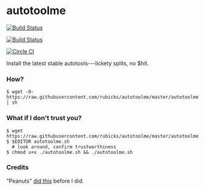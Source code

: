 # autotoolme

[![Build Status](https://drone.io/github.com/rubicks/autotoolme/status.png)](https://drone.io/github.com/rubicks/autotoolme/latest)

[![Build Status](https://travis-ci.org/rubicks/autotoolme.svg)](https://travis-ci.org/rubicks/autotoolme)

[![Circle CI](https://circleci.com/gh/rubicks/autotoolme.png?style=shield)](https://circleci.com/gh/rubicks/autotoolme)

Install the latest stable autotools---lickety splits, no $hit.

### How?

    $ wget -O- https://raw.githubusercontent.com/rubicks/autotoolme/master/autotoolme.sh | sh

### What if I don't trust you?

    $ wget https://raw.githubusercontent.com/rubicks/autotoolme/master/autotoolme.sh
    $ $EDITOR autotoolme.sh
      # look around, confirm trustworthiness
    $ chmod u+x ./autotoolme.sh && ./autotoolme.sh

### Credits
"Peanuts" [did this](http://munchpress.com/installing-autoconf-automake-libtool-on-mac-osx-mountain-lion/) before I did.

